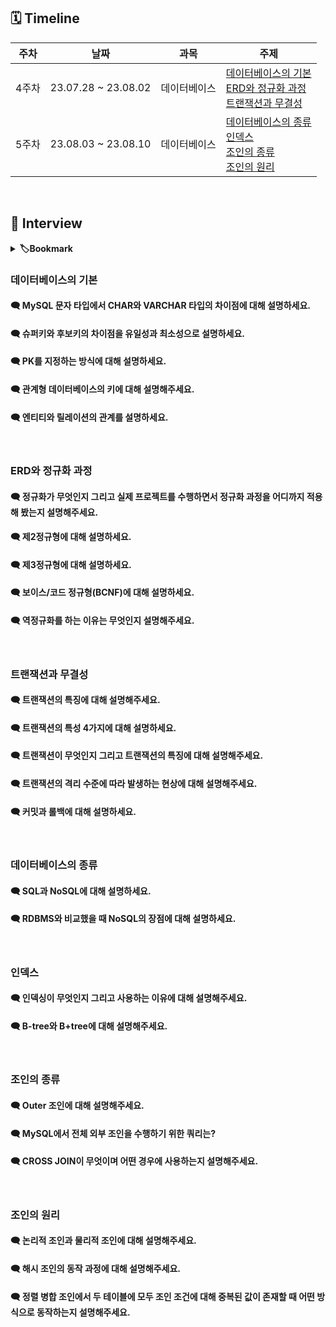 ## 🗓 Timeline

| 주차  | 날짜                | 과목         | 주제                                                                                                                                                        |
| ----- | ------------------- | ------------ | ----------------------------------------------------------------------------------------------------------------------------------------------------------- |
| 4주차 | 23.07.28 ~ 23.08.02 | 데이터베이스 | [데이터베이스의 기본](./1.%20데이터베이스의%20기본)<br>[ERD와 정규화 과정](./2.%20ERD와%20정규화%20과정)<br>[트랜잭션과 무결성](./3.%20트랜잭션과%20무결성) |
| 5주차 | 23.08.03 ~ 23.08.10 | 데이터베이스 | [데이터베이스의 종류](./4.%20데이터베이스의%20종류)<br>[인덱스](./5.%20인덱스)<br>[조인의 종류](./6.%20조인의%20종류)<br>[조인의 원리](./7.%20조인의%20원리)|

<br>
    
## 📝 Interview

<details>
<summary><b>🏷Bookmark</b></summary>
<div markdown="1">

- [데이터베이스의 기본](#데이터베이스의-기본)
- [ERD와 정규화 과정](#erd와-정규화-과정)
- [트랜잭션과 무결성](#트랜잭션과-무결성)

</div>
</details>

### 데이터베이스의 기본

#### 🗨 MySQL 문자 타입에서 CHAR와 VARCHAR 타입의 차이점에 대해 설명하세요.

#### 🗨 슈퍼키와 후보키의 차이점을 유일성과 최소성으로 설명하세요.
 
#### 🗨 PK를 지정하는 방식에 대해 설명하세요.
 
#### 🗨 관계형 데이터베이스의 키에 대해 설명해주세요.
 
#### 🗨 엔티티와 릴레이션의 관계를 설명하세요.

<br>

### ERD와 정규화 과정

#### 🗨 정규화가 무엇인지 그리고 실제 프로젝트를 수행하면서 정규화 과정을 어디까지 적용해 봤는지 설명해주세요.
 
#### 🗨 제2정규형에 대해 설명하세요.
 
#### 🗨 제3정규형에 대해 설명하세요.
 
#### 🗨 보이스/코드 정규형(BCNF)에 대해 설명하세요.
 
#### 🗨 역정규화를 하는 이유는 무엇인지 설명해주세요.

<br>

### 트랜잭션과 무결성

#### 🗨 트랜잭션의 특징에 대해 설명해주세요.
 
#### 🗨 트랜잭션의 특성 4가지에 대해 설명하세요.
 
#### 🗨 트랜잭션이 무엇인지 그리고 트랜잭션의 특징에 대해 설명해주세요.
 
#### 🗨 트랜잭션의 격리 수준에 따라 발생하는 현상에 대해 설명해주세요.
 
#### 🗨 커밋과 롤백에 대해 설명하세요.

<br>

### 데이터베이스의 종류

#### 🗨 SQL과 NoSQL에 대해 설명하세요.

#### 🗨 RDBMS와 비교했을 때 NoSQL의 장점에 대해 설명하세요.

<br>

### 인덱스

#### 🗨 인덱싱이 무엇인지 그리고 사용하는 이유에 대해 설명해주세요.

#### 🗨 B-tree와 B+tree에 대해 설명해주세요.

<br>

### 조인의 종류

#### 🗨 Outer 조인에 대해 설명해주세요.

#### 🗨 MySQL에서 전체 외부 조인을 수행하기 위한 쿼리는?

#### 🗨 CROSS JOIN이 무엇이며 어떤 경우에 사용하는지 설명해주세요.

<br>

### 조인의 원리

#### 🗨 논리적 조인과 물리적 조인에 대해 설명해주세요.

#### 🗨 해시 조인의 동작 과정에 대해 설명해주세요.

#### 🗨 정렬 병합 조인에서 두 테이블에 모두 조인 조건에 대해 중복된 값이 존재할 때 어떤 방식으로 동작하는지 설명해주세요.






